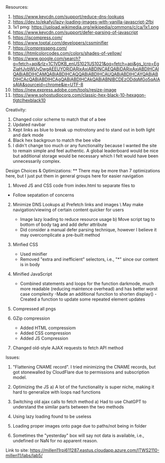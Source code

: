 Resources:

1. https://www.keycdn.com/support/reduce-dns-lookups
2. https://dev.to/ekafyi/lazy-loading-images-with-vanilla-javascript-2fbj
3. 1x1 pmg: https://upload.wikimedia.org/wikipedia/commons/c/ca/1x1.png
4. https://www.keycdn.com/support/defer-parsing-of-javascript
5. https://jscompress.com/
6. https://www.toptal.com/developers/cssminifier
7. https://compresspng.com/
8. https://htmlcolorcodes.com/colors/shades-of-yellow/
9. https://www.google.com/search?q=fetch+api&rlz=1C1VDKB_enUS1021US1021&oq=fetch+api&gs_lcrp=EgZjaHJvbWUyDwgAEEUYORiDARixAxiABDINCAEQABiDARixAxiABDIHCAIQABiABDIHCAMQABiABDIHCAQQABiABDIHCAUQABiABDIHCAYQABiABDIHCAcQABiABDIHCAgQABiABDIHCAkQABiABNIBCDEzODdqMGo5qAIAsAIA&sourceid=chrome&ie=UTF-8
10. https://new.express.adobe.com/tools/resize-image
11. https://www.sohostudiocorp.com/classic-hex-black-10-hexagon-tlgtclhexblack10

Creativity:

1. Changed color scheme to match that of a bee
2. Updated navbar
3. Kept links as blue to break up motnotony and to stand out in both light and dark mode
4. Black hex backgroun to match the bee vibe
5. I didn't change too much or any functionality because I wanted the site to remain simple and feel authentic. A global leaderboard would be nice but additional storage would be necessary which I felt would have been unnecessarily complex.

Design Choices & Optimizations:
\*\* There may be more than 7 optimizations here, but I just put them in general groups here for easier navigation

1. Moved JS and CSS code from index.html to separate files to

- Follow sepatation of concerns

2. Minimize DNS Lookups
   a) Prefetch links and images \ May make navigation/viewing of certain content quicker for users

   - Image lazy loading to reduce resource usage
     b) Move script tag to bottom of body tag and add defer attribute
   - Did consider a manual defer parsing technique, however I believe it may overcomplicate a pre-built method

3. Minfied CSS

   - Used minifier
   - Removed "extra and inefficient" selectors, i.e., "\*" since our content is in body

4. Minified JavaScript

   - Combined statements and loops for the function darkmode, much more readable (reducing maintence overhead) and has better worst case complexity
     -Made an additional function to shorten display()
     -Created a function to update some repeated element updates

5. Compressed all pngs

6. GZip compression

   - Added HTML compressiom
   - Added CSS compression
   - Added JS Compression

7. Changed old-style AJAX requests to fetch API method

Issues:

1. "Flattening CNAME record". I tried minimizing the CNAME records, but got stonewalled by CloudFlare due to permissions and subscription model.

2. Optimizing the JS
   a) A lot of the functionality is super niche, making it hard to generalize with loops nad functions

3. Switching old ajax calls to fetch method
   a) Had to use ChatGPT to understand the similar parts between the two methods

4. Using lazy loading found to be useless
5. Loading proper images onto page due to paths/not being in folder
6. Sometimes the "yesterday" box will say not data is available, i.e., undefined or NaN for no apparent reason.

Link to site: https://millen11rpi611287.eastus.cloudapp.azure.com/ITWS2110-millen11/labs/lab5/